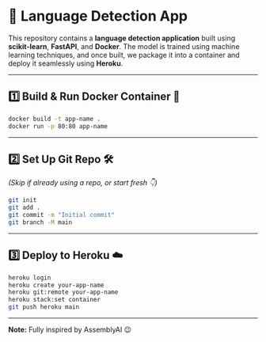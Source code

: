 # 🚀 Language Detection App 

This repository contains a **language detection application** built using **scikit-learn**, **FastAPI**, and **Docker**. The model is trained using machine learning techniques, and once built, we package it into a container and deploy it seamlessly using **Heroku**.

---

## 1️⃣ Build & Run Docker Container 🐳  
```bash
docker build -t app-name .  
docker run -p 80:80 app-name  
```

---

## 2️⃣ Set Up Git Repo 🛠  
*(Skip if already using a repo, or start fresh 👇)*  
```bash
git init  
git add .  
git commit -m "Initial commit"  
git branch -M main  
```

---

## 3️⃣ Deploy to Heroku ☁️  
```bash
heroku login  
heroku create your-app-name  
heroku git:remote your-app-name  
heroku stack:set container  
git push heroku main  
```

---

**Note:** Fully inspired by AssemblyAI 😉

